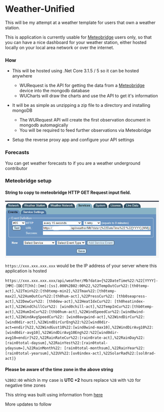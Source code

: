 
# Weather-Unified

This will be my attempt at a weather template for users that own a weather station.

This is application is currently usable for [Meteobridge](https://www.meteobridge.com/) users only, so that
you can have a nice dashboard for your weather station, either hosted locally
on your local area network or over the internet.
  
### How
- This will be hosted using .Net Core 3.1.5 / 5 so it can be hosted anywhere
	- WURequest is the API for getting the data from a [Meteobridge](https://www.meteobridge.com/) device into the mongodb database 
	- WUCharts will draw the charts and use the API to get it's information
	
- It will be as simple as unzipping a zip file to a directory and installing mongoDB
    - The WURequest API will create the first observation document in mongodb automagically
    - You will be required to feed further observations via Meteobridge
    
- Setup the reverse proxy app and configure your API settings

### Forecasts

You can get weather forecasts to if you are a weather underground contributor
 
### Meteobridge setup 


#### String to copy to meteobridge HTTP GET Request input field.

![Alt text](https://github.com/Psynosaur/Weather-Unified/blob/master/mb.png "events")

`https://xxx.xxx.xxx.xxx` would be the IP address of your server where this application is hosted

`https://xxx.xxx.xxx.xxx/api/weather/Mb?data={%22DateTime%22:%22[YYYY]-[MM]-[DD]T[hh]:[mm]:[ss].000%2B02:00%22,%22TempOutCur%22:[th0temp-act],%22Tmin%22:[th0temp-min2],%22Tmax%22:[th0temp-max2],%22HumOutCur%22:[th0hum-act],%22PressCur%22: [thb0seapress-act],%22DewCur%22: [th0dew-act],%22HeatIdxCur%22: [th0heatindex-act],%22WindChillCur%22: [wind0chill-act],%22TempInCur%22:[thb0temp-act],%22HumInCur%22:[thb0hum-act],%22WindSpeedCur%22:[wind0wind-act],%22WindAvgSpeedCur%22: [wind0avgwind-act],%22WindDirCur%22:[wind0dir-act],%22WindDirCurEng%22:%22[wind0dir-act=endir]%22,%22WindGust10%22:[wind0wind-max10],%22WindDirAvg10%22:[wind0dir-avg10],%22WindDirAvg10Eng%22:%22[wind0dir-avg10=endir]%22,%22RainRateCur%22:[rain0rate-act],%22RainDay%22:[rain0total-daysum],%22RainYest%22:[rain0total-ydaysum=],%22RainMonth%22: [rain0total-monthsum],%22RainYear%22:[rain0total-yearsum],%22UV%22:[uv0index-act],%22SolarRad%22:[sol0rad-act]}`

#### Please be aware of the time zone in the above string

`%2B02:00` which in my case is **UTC +2** hours replace `%2B` with `%2D` for negative time zones

This string was built using information from [here](https://www.meteobridge.com/wiki/index.php/Templates)

More updates to follow 
